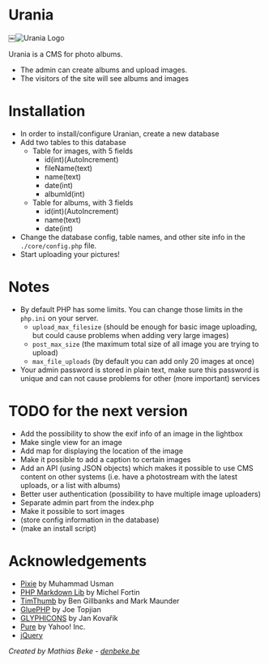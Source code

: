 Urania
======

￼![Urania Logo](http://denbeke.be/urania/img/logo.png)

Urania is a CMS for photo albums.

* The admin can create albums and upload images.
* The visitors of the site will see albums and images

Installation
============

* In order to install/configure Uranian, create a new database
* Add two tables to this database
    * Table for images, with 5 fields
        * id(int)(AutoIncrement)
        * fileName(text)
        * name(text)
        * date(int)
        * albumId(int)
    * Table for albums, with 3 fields
        * id(int)(AutoIncrement)
        * name(text)
        * date(int)
* Change the database config, table names, and other site info in the `./core/config.php` file.
* Start uploading your pictures!


Notes
=====

* By default PHP has some limits.
  You can change those limits in the `php.ini` on your server.
	* `upload_max_filesize` (should be enough for basic image uploading, but could cause problems when adding very large images)
	* `post_max_size` (the maximum total size of all image you are trying to upload)
	* `max_file_uploads` (by default you can add only 20 images at once)
* Your admin password is stored in plain text, make sure this password is unique and can not cause problems for other (more important) services


TODO for the next version
=========================

* Add the possibility to show the exif info of an image in the lightbox
* Make single view for an image
* Add map for displaying the location of the image
* Make it possible to add a caption to certain images
* Add an API (using JSON objects) which makes it possible to use CMS content on other systems (i.e. have a photostream with the latest uploads, or a list with albums)
* Better user authentication (possibility to have multiple image uploaders)
* Separate admin part from the index.php
* Make it possible to sort images
* (store config information in the database)
* (make an install script)


Acknowledgements
================

* [Pixie](https://github.com/usmanhalalit/pixie) by Muhammad Usman
* [PHP Markdown Lib](https://github.com/michelf/php-markdown) by Michel Fortin
* [TimThumb](http://www.binarymoon.co.uk/projects/timthumb/) by Ben Gillbanks and Mark Maunder
* [GluePHP](http://gluephp.com) by Joe Topjian
* [GLYPHICONS](http://glyphicons.com) by Jan Kovařík
* [Pure](http://purecss.io) by Yahoo! Inc.
* [jQuery](http://jquery.com)


*Created by Mathias Beke - [denbeke.be](http://denbeke.be)*